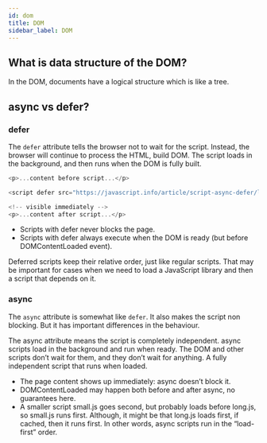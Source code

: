 ```yaml
---
id: dom
title: DOM
sidebar_label: DOM
---
```


## What is data structure of the DOM?

In the DOM, documents have a logical structure which is like a tree.

## async vs defer?

### defer

The `defer` attribute tells the browser not to wait for the script. Instead, the browser will continue to process the HTML, build DOM. The script loads in the background, and then runs when the DOM is fully built.

```js
<p>...content before script...</p>

<script defer src="https://javascript.info/article/script-async-defer/long.js?speed=1"></script>

<!-- visible immediately -->
<p>...content after script...</p>
```

- Scripts with defer never blocks the page.
- Scripts with defer always execute when the DOM is ready (but before DOMContentLoaded event).

Deferred scripts keep their relative order, just like regular scripts. That may be important for cases when we need to load a JavaScript library and then a script that depends on it.

### async

The `async` attribute is somewhat like `defer`. It also makes the script non blocking. But it has important differences in the behaviour.

The async attribute means the script is completely independent. async scripts load in the background and run when ready. The DOM and other scripts don’t wait for them, and they don’t wait for anything. A fully independent script that runs when loaded.

- The page content shows up immediately: async doesn’t block it.
- DOMContentLoaded may happen both before and after async, no guarantees here.
- A smaller script small.js goes second, but probably loads before long.js, so small.js runs first. Although, it might be that long.js loads first, if cached, then it runs first. In other words, async scripts run in the “load-first” order.
